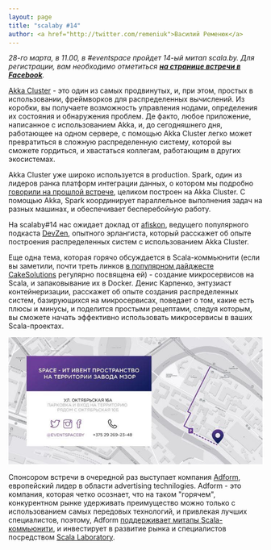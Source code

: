 ```yaml
---
layout: page
title: "scalaby #14"
author: <a href="http://twitter.com/remeniuk">Василий Ременюк</a>
---
```

<i>28-го марта, в 11.00, в #eventspace пройдет 14-ый митап scala.by. Для регистрации, вам необходимо отметиться <b>[на странице встречи в Facebook](https://www.facebook.com/events/388423941329137)</b>.</i>

[Akka Cluster](http://doc.akka.io/docs/akka/snapshot/scala/cluster-usage.html) - это один из самых продвинутых, и, при этом, простых в использовании, фреймворков для распределенных вычислений. Из коробки, вы получаете возможность управления нодами, определения их состояния и обнаружения проблем. Де факто, любое приложение, написанное с использованием Akka, и, до сегодняшнего дня, работающее на одном сервере, с помощью Akka Cluster легко может превратиться в сложную распределенную систему, которой вы сможете гордиться, и хвастаться коллегам, работающим в других экосистемах.

Akka Cluster уже широко используется в production. Spark, один из лидеров ранка платформ интеграции данных, о котором мы подробно [говорили на прошлой встрече](http://scala.by/news/2015/01/24/meetup-13-materials.html), целиком построен на Akka Cluster. С помощью Akka, Spark координирует параллельное выполнения задач на разных машинах, и обеспечивает бесперебойную работу.

На scalaby#14 нас ожидает доклад от [afiskon](https://twitter.com/afiskon), ведущего популярного подкаста [DevZen](http://devzen.ru/), опытного эрлангиста, который расскажет об опыте построения распределенных систем с использованием Akka Cluster.

Еще одна тема, которая горячо обсуждается в Scala-коммьюнити (если вы заметили, почти треть линков [в популярном дайджесте CakeSolutions](http://www.cakesolutions.net/teamblogs) регулярно посвящена ей) - создание микросервисов на Scala, и запаковывание их в Docker. Денис Карпенко, энтузиаст контейнеризации, расскажет об опыте создания распределенных систем, базирующихся на микросервисах, поведает о том, какие есть плюсы и минусы, и поделится простыми рецептами, следуя которым, вы сможете начать эффективно использовать микросервисы в ваших Scala-проектах.

<img width="630px" src="/media/img/eventspace.jpg"/>

Спонсором встречи в очередной раз выступает компания [Adform](http://www.adform.com/), европейский лидер в области advertising technilogies. Adform - это компания, которая четко осознает, что на таком "горячем", конкурентном рынке удерживать преимущество можно только с использованием самых передовых технологий, и привлекая лучших специалистов, поэтому, Adform [поддерживает митапы Scala-коммьюнити](http://scala.by/meetups/2015/01/22/13.html), и инвестирует в развитие рынка и специалистов посредством [Scala Laboratory](http://scala.by/news/2015/01/27/scala-lab.html).


